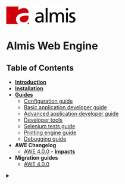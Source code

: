 ![logo_almis](wiki/images/logo_almis.png)
# **Almis Web Engine**

## Table of Contents

* **[Introduction](wiki/introduction.md)**
* **[Installation](wiki/installation.md)**
* **[Guides](wiki/guides.md)**
  * [Configuration guide](wiki/configuration-guide.md)
  * [Basic application developer guide](wiki/basic-developer-guide.md)
  * [Advanced application developer guide](wiki/advanced-developer-guide.md)
  * [Developer tools](wiki/developer-tools.md)
  * [Selenium tests guide](wiki/selenium-tests-guide.md)
  * [Printing engine guide](wiki/print-guide.md)
  * [Debugging guide](wiki/debugging-guide.md)
* **AWE Changelog**
  * [AWE 4.0.0](https://git.almis.com/awe-team/awe/issues?milestone_title=awe+v4.0.0&state=closed) - **[Impacts](https://git.almis.com/awe-team/awe/issues?scope=all&utf8=%E2%9C%93&state=closed&milestone_title=awe%20v4.0.0&label_name[]=Impact)**
* **Migration guides**
  * [AWE 4.0.0](wiki/awe-4.0-migration-guide.md)
  
<details> 
<summary></summary>
custom_mark13 @startuml; actor User; participant "First Class" as A; participant "Second Class" as B; participant "Last Class" as C; User -> A: DoWork; activate A; A -> B: Create Request; activate B; B -> C: DoWork; activate C; C -> B: WorkDone; destroy C; B -> A: Request Created; deactivate B; A -> User: Done; deactivate A; @enduml custom_mark13
